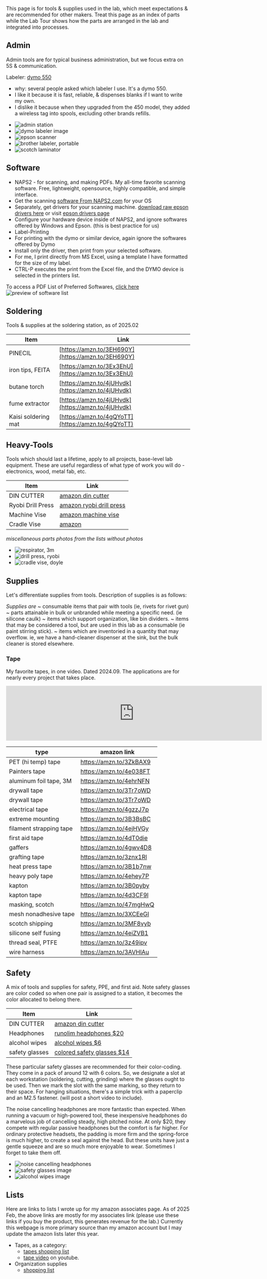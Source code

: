 This page is for tools & supplies used in the lab, which meet expectations & are recommended for other makers.  Treat this page as an index of parts while the Lab Tour shows how the parts are arranged in the lab and integrated into processes.

## Admin
Admin tools are for typical business administration, but we focus extra on 5S & communication.

Labeler: [dymo 550](https://amzn.to/3Zqdt9n)
* why: several people asked which labeler I use.  It's a dymo 550.
* I like it because it is fast, reliable, & dispenses blanks if I want to write my own.
* I dislike it because when they upgraded from the 450 model, they added a wireless tag into spools, excluding other brands refills.

- ![admin station](img/station_admin1.jpg)
- ![dymo labeler image](img/img_dymoPrinter.jpg)
- ![epson scanner](img/img_epsonScanner.jpg)
- ![brother labeler, portable](img/img_brotherLabeler.jpg)
- ![scotch laminator](img/img_scotchLaminator.jpg)

## Software

* NAPS2 - for scanning, and making PDFs. My all-time favorite scanning software.  Free, lightweight, opensource, highly compatible, and simple interface.
 * Get the scanning [software From NAPS2.com](https://www.naps2.com/) for your OS
 * Separately, get drivers for your scanning machine.  [download raw epson drivers here](https://ftp.epson.com/drivers/epson16535.exe) or visit [epson drivers page](https://epson.com/Support/Scanners/WorkForce-Series/Epson-WorkForce-DS-510/s/SPT_B11B209201?review-filter=Windows+10+64-bit)
 * Configure your hardware device inside of NAPS2, and ignore softwares offered by Windows and Epson.  (this is best practice for us)
* Label-Printing
 * For printing with the dymo or similar device, again ignore the softwares offered by Dymo
 * Install only the driver, then print from your selected software.
 * For me, I print directly from MS Excel, using a template I have formatted for the size of my label.
 * CTRL-P executes the print from the Excel file, and the DYMO device is selected in the printers list.

To access a PDF List of Preferred Softwares, [click here](https://github.com/davidmalawey/openLab/blob/8169ce7fe5d406b3bd3b39829b26949f7d1553ea/docs/SoftwaresByTask.pdf)
![preview of software list](img/img_softwares1.jpg)

## Soldering
Tools & supplies at the soldering station, as of 2025.02

| Item                | Link |
| ------------------- | -------------------------------------------------- |
| PINECIL             | [https://amzn.to/3EH690Y](https://amzn.to/3EH690Y) |
| iron tips, FEITA    | [https://amzn.to/3Ex3EhU](https://amzn.to/3Ex3EhU) |
| butane torch        | [https://amzn.to/4jUHvdk](https://amzn.to/4jUHvdk) |
| fume extractor      | [https://amzn.to/4jUHvdk](https://amzn.to/4jUHvdk) |
| Kaisi soldering mat | [https://amzn.to/4gQYoTT](https://amzn.to/4gQYoTT) |

## Heavy-Tools

Tools which should last a lifetime, apply to all projects, base-level lab equipment.  These are useful regardless of what type of work you will do - electronics, wood, metal fab, etc.

| Item                | Link |
| ------------------- | -------------------------------------------------- |
| DIN CUTTER          | [amazon din cutter](https://amzn.to/437Bm7Z) |
| Ryobi Drill Press   | [amazon ryobi drill press](https://amzn.to/4i7qPOf)
| Machine Vise        | [amazon machine vise](https://amzn.to/43fRzrs) |
| Cradle Vise         | [amazon]([https://amzn.to/41fviYi) |

_miscellaneous parts photos from the lists without photos_
- ![respirator, 3m](img/img_respirator3m.jpg)
- ![drill press, ryobi](img/img_ryobiDrillPress.jpg)
- ![cradle vise, doyle](img/img_cradleVise.jpg)

## Supplies
Let's differentiate supplies from tools.  Description of supplies is as follows:

*Supplies are*
~ consumable items that pair with tools (ie, rivets for rivet gun)
~ parts attainable in bulk or unbranded while meeting a specific need. (ie silicone caulk)
~ items which support organization, like bin dividers.
~ items that may be considered a tool, but are used in this lab as a consumable (ie paint stirring stick). 
~ items which are inventoried in a quantity that may overflow.  ie, we have a hand-cleaner dispenser at the sink, but the bulk cleaner is stored elsewhere.

### Tape
My favorite tapes, in one video. Dated 2024.09. The applications are for nearly every project that takes place.

<iframe width="700" src="https://www.youtube.com/embed/W0sAR_jI4b8" title="More than you ever wanted to know about tape" frameborder="0" allow="accelerometer; autoplay; clipboard-write; encrypted-media; gyroscope; picture-in-picture; web-share" referrerpolicy="strict-origin-when-cross-origin" allowfullscreen></iframe>

| type                    | amazon link             |
| ----------------------- | ----------------------- |
| PET (hi temp) tape      | https://amzn.to/3ZkBAX9 |
| Painters tape           | https://amzn.to/4e038FT |
| aluminum foil tape, 3M  | https://amzn.to/4ehrNFN |
| drywall tape            | https://amzn.to/3Tr7oWD |
| drywall tape            | https://amzn.to/3Tr7oWD |
| electrical tape         | https://amzn.to/4gzzJ7p |
| extreme mounting        | https://amzn.to/3B3BsBC |
| filament strapping tape | https://amzn.to/4ejHVGy |
| first aid tape          | https://amzn.to/4dT0die |
| gaffers                 | https://amzn.to/4gwv4D8 |
| grafting tape           | https://amzn.to/3znx1Rl |
| heat press tape         | https://amzn.to/3B1b7nw |
| heavy poly tape         | https://amzn.to/4ehey7P |
| kapton                  | https://amzn.to/3B0pyby |
| kapton tape             | https://amzn.to/4d3CF9l |
| masking, scotch         | https://amzn.to/47mgHwQ |
| mesh nonadhesive tape   | https://amzn.to/3XCEeGI |
| scotch shipping         | https://amzn.to/3MF8vyb |
| silicone self fusing    | https://amzn.to/4eiZVB1 |
| thread seal, PTFE       | https://amzn.to/3z49ipv |
| wire harness            | https://amzn.to/3AVHlAu |


## Safety

A mix of tools and supplies for safety, PPE, and first aid.  Note safety glasses are color coded so when one pair is assigned to a station, it becomes the color allocated to belong there.  

| Item                | Link |
| ------------------- | -------------------------------------------------- |
| DIN CUTTER          | [amazon din cutter](https://amzn.to/437Bm7Z) |
| Headphones          | [runolim headphones $20](https://amzn.to/3RFOOJ2) |
| alcohol wipes       | [alcohol wipes $6](https://amzn.to/3RFOOJ2) |
| safety glasses | [colored safety glasses $14](https://amzn.to/42pCrWB) |

These particular safety glasses are recommended for their color-coding.  They come in a pack of around 12 with 6 colors.  So, we designate a slot at each workstation (soldering, cutting, grinding) where the glasses ought to be used.  Then we mark the slot with the same marking, so they return to their space.  For hanging situations, there's a simple trick with a paperclip and an M2.5 fastener.  (will post a short video to include).

The noise cancelling headphones are more fantastic than expected.  When running a vacuum or high-powered tool, these inexpensive headphones do a marvelous job of cancelling steady, high pitched noise.  At only $20, they compete with regular passive headphones but the comfort is far higher.  For ordinary protective headsets, the padding is more firm and the spring-force is much higher, to create a seal against the head.  But these units have just a gentle squeeze and are so much more enjoyable to wear.  Sometimes I forget to take them off.

- ![noise cancelling headphones](img/img_safetyGlasses.jpg)
- ![safety glasses image](img/img_safetyHeadphones.jpg)
- ![alcohol wipes image](img/img_safetyWipes.jpg)



## Lists
Here are links to lists I wrote up for my amazon associates page.  As of 2025 Feb, the above links are mostly for my associates link (please use these links if you buy the product, this generates revenue for the lab.)  Currently this webpage is more primary source than my amazon account but I may update the amazon lists later this year.

* Tapes, as a category:
  * [tapes shopping list](https://www.amazon.com/shop/davidmalawey/list/23JC56RVU5QCD?ref_=cm_sw_r_cp_ud_aipsflist_QDTS3XMR324V5SRFJWMD)
  * [tape video](https://youtu.be/W0sAR_jI4b8) on youtube.
* Organization supplies
  * [shopping list](https://www.amazon.com/shop/davidmalawey/list/3WYDWTJG1O2?ref_=cm_sw_r_cp_ud_aipsflist_QDTS3XMR324V5SRFJWMD_1)   
